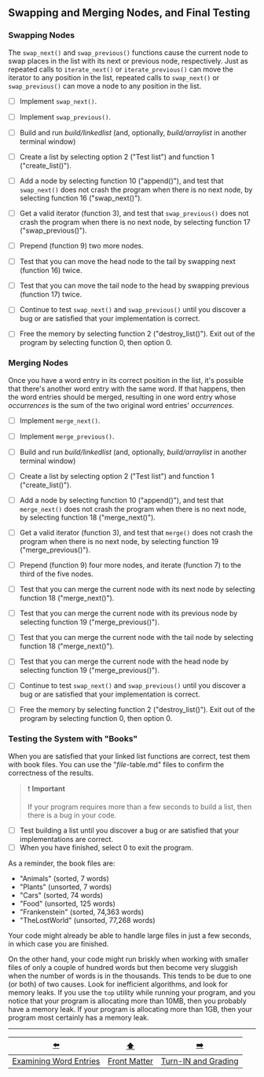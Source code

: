 ## Swapping and Merging Nodes, and Final Testing

### Swapping Nodes

The `swap_next()` and `swap_previous()` functions cause the current node to swap places in the list with its next or previous node, respectively.
Just as repeated calls to `iterate_next()` or `iterate_previous()` can move the iterator to any position in the list,
repeated calls to `swap_next()` or `swap_previous()` can move a node to any position in the list.

- [ ] Implement `swap_next()`.
- [ ] Implement `swap_previous()`.


- [ ] Build and run *build/linkedlist* (and, optionally, *build/arraylist* in another terminal window)
- [ ] Create a list by selecting option 2 ("Test list") and function 1 ("create_list()").
- [ ] Add a node by selecting function 10 ("append()"), and test that `swap_next()` does not crash the program when there is no next node, by selecting function 16 ("swap_next()").
- [ ] Get a valid iterator (function 3), and test that `swap_previous()` does not crash the program when there is no next node, by selecting function 17 ("swap_previous()").
- [ ] Prepend (function 9) two more nodes.
- [ ] Test that you can move the head node to the tail by swapping next (function 16) twice.
- [ ] Test that you can move the tail node to the head by swapping previous (function 17) twice.
- [ ] Continue to test `swap_next()` and `swap_previous()` until you discover a bug or are satisfied that your implementation is correct.
- [ ] Free the memory by selecting function 2 ("destroy_list()").
  Exit out of the program by selecting function 0, then option 0.



### Merging Nodes

Once you have a word entry in its correct position in the list, it's possible that there's another word entry with the same word.
If that happens, then the word entries should be merged, resulting in one word entry whose *occurrences* is the sum of the two original word entries' *occurrences*.


- [ ] Implement `merge_next()`.
- [ ] Implement `merge_previous()`.


- [ ] Build and run *build/linkedlist* (and, optionally, *build/arraylist* in another terminal window)
- [ ] Create a list by selecting option 2 ("Test list") and function 1 ("create_list()").
- [ ] Add a node by selecting function 10 ("append()"), and test that `merge_next()` does not crash the program when there is no next node, by selecting function 18 ("merge_next()").
- [ ] Get a valid iterator (function 3), and test that `merge()` does not crash the program when there is no next node, by selecting function 19 ("merge_previous()").
- [ ] Prepend (function 9) four more nodes, and iterate (function 7) to the third of the five nodes.
- [ ] Test that you can merge the current node with its next node by selecting function 18 ("merge_next()").
- [ ] Test that you can merge the current node with its previous node by selecting function 19 ("merge_previous()").
- [ ] Test that you can merge the current node with the tail node by selecting function 18 ("merge_next()").
- [ ] Test that you can merge the current node with the head node by selecting function 19 ("merge_previous()").
- [ ] Continue to test `swap_next()` and `swap_previous()` until you discover a bug or are satisfied that your implementation is correct.
- [ ] Free the memory by selecting function 2 ("destroy_list()").
  Exit out of the program by selecting function 0, then option 0.


### Testing the System with "Books"

When you are satisfied that your linked list functions are correct, test them with book files.
You can use the "*file*-table.md" files to confirm the correctness of the results.

> ❗️ **Important**
>
> If your program requires more than a few seconds to build a list, then there is a bug in your code.

- [ ] Test building a list until you discover a bug or are satisfied that your implementations are correct.
- [ ] When you have finished, select 0 to exit the program.

As a reminder, the book files are:

- "Animals" (sorted, 7 words)
- "Plants" (unsorted, 7 words)
- "Cars" (sorted, 74 words)
- "Food" (unsorted, 125 words)
- "Frankenstein" (sorted, 74,363 words)
- "TheLostWorld" (unsorted, 77,268 words)

Your code might already be able to handle large files in just a few seconds, in which case you are finished.

On the other hand, your code might run briskly when working with smaller files of only a couple of hundred words but then become very sluggish when the number of words is in the thousands.
This tends to be due to one (or both) of two causes.
Look for inefficient algorithms, and look for memory leaks.
If you use the `top` utility while running your program, and you notice that your program is allocating more than 10MB, then you probably have a memory leak.
If your program is allocating more than 1GB, then your program most certainly has a memory leak.

---

|           [⬅️](11-examine-word-entries.md)           |      [⬆️](../README.md)      |   [➡️](13-grading.md)    |
|:----------------------------------------------------:|:----------------------------:|:------------------------:|
| [Examining Word Entries](11-examine-word-entries.md) | [Front Matter](../README.md) | [Turn-IN and Grading](13-grading.md) |
